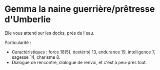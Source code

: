 # Gemma la naine guerrière/prêtresse d'Umberlie

Elle vous attend sur les docks, près de l'eau.

Particularité :
- Caractéristiques : force 18(5), dextérité 13, endurance 19, intelligence 7, sagesse 14, charisme 8.
- Dialogue de rencontre, dialogue de renvoi, et c'est à peu-près tout.

